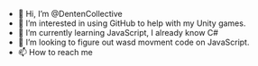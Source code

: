 - 👋 Hi, I’m @DentenCollective
- 👀 I’m interested in using GitHub to help with my Unity games.
- 🌱 I’m currently learning JavaScript, I already know C#
- 💞️ I’m looking to figure out wasd movment code on JavaScript.
- 📫 How to reach me
